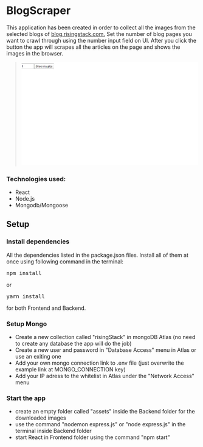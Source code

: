 # BlogScraper

This application has been created in order to collect all the images from the selected blogs of [blog.risingstack.com.](https://blog.risingstack.com/) Set the number of blog pages you want to crawl through using the number input field on UI. After you click the button the app will scrapes all the articles on the page and shows the images in the browser.

> ![](https://github.com/BalazsMikola/images-in-readme/blob/master/risingStack.gif)

### Technologies used: 
- React
- Node.js
- Mongodb/Mongoose

## Setup

### Install dependencies
All the dependencies listed in the package.json files. Install all of them at once using following command in the terminal:
<div class="highlight highlight-source-shell"><pre>npm install</pre></div>
or
<div class="highlight highlight-source-shell"><pre>yarn install</pre></div>
for both Frontend and Backend.

### Setup Mongo
- Create a new collection called "risingStack" in mongoDB Atlas (no need to create any database the app will do the job)
- Create a new user and password in "Database Access" menu in Atlas or use an exiting one
- Add your own mongo connection link to .env file (just overwrite the example link at MONGO_CONNECTION key)
- Add your IP adress to the whitelist in Atlas under the "Network Access" menu

### Start the app
- create an empty folder called "assets" inside the Backend folder for the downloaded images
- use the command "nodemon express.js" or "node express.js" in the terminal inside Backend folder
- start React in Frontend folder using the command "npm start"
